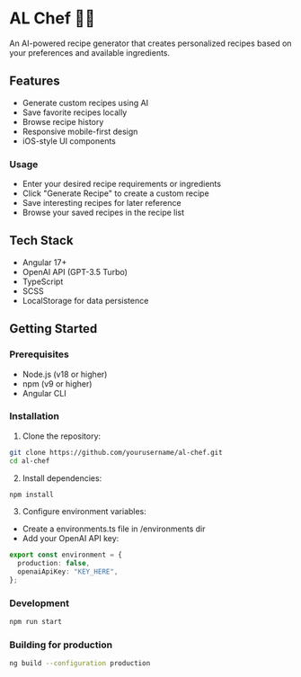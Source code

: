 # AL Chef 🧑‍🍳

An AI-powered recipe generator that creates personalized recipes based on your preferences and available ingredients.

## Features

- Generate custom recipes using AI
- Save favorite recipes locally
- Browse recipe history
- Responsive mobile-first design
- iOS-style UI components

### Usage

- Enter your desired recipe requirements or ingredients
- Click "Generate Recipe" to create a custom recipe
- Save interesting recipes for later reference
- Browse your saved recipes in the recipe list

## Tech Stack

- Angular 17+
- OpenAI API (GPT-3.5 Turbo)
- TypeScript
- SCSS
- LocalStorage for data persistence

## Getting Started

### Prerequisites

- Node.js (v18 or higher)
- npm (v9 or higher)
- Angular CLI

### Installation

1. Clone the repository:

```bash
git clone https://github.com/yourusername/al-chef.git
cd al-chef
```

2. Install dependencies:

```bash
npm install
```

3. Configure environment variables:

- Create a environments.ts file in /environments dir
- Add your OpenAI API key:

```typescript
export const environment = {
  production: false,
  openaiApiKey: "KEY_HERE",
};
```

### Development

```bash
npm run start
```

### Building for production

```bash
ng build --configuration production
```
